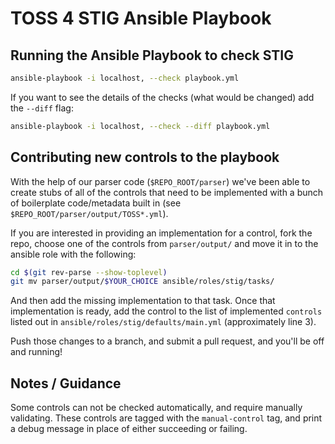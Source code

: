# TOSS 4 STIG Ansible Playbook

## Running the Ansible Playbook to check STIG

```bash
ansible-playbook -i localhost, --check playbook.yml
```

If you want to see the details of the checks (what would be changed) add the `--diff` flag:

```bash
ansible-playbook -i localhost, --check --diff playbook.yml
```

## Contributing new controls to the playbook

With the help of our parser code (`$REPO_ROOT/parser`) we've been able to create stubs of all of the controls that need to be implemented with a bunch of boilerplate code/metadata built in (see `$REPO_ROOT/parser/output/TOSS*.yml`).

If you are interested in providing an implementation for a control, fork the repo, choose one of the controls from `parser/output/` and move it in to the ansible role with the following:

```bash
cd $(git rev-parse --show-toplevel)
git mv parser/output/$YOUR_CHOICE ansible/roles/stig/tasks/
```

And then add the missing implementation to that task. Once that implementation is ready, add the control to the list of implemented `controls` listed out in `ansible/roles/stig/defaults/main.yml` (approximately line 3).

Push those changes to a branch, and submit a pull request, and you'll be off and running!

## Notes / Guidance

Some controls can not be checked automatically, and require manually validating. These controls are tagged with the `manual-control` tag, and print a debug message in place of either succeeding or failing.
